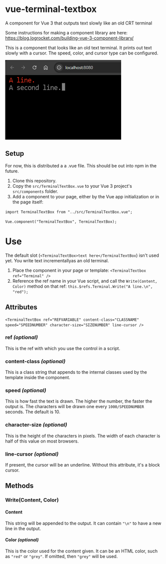 # vue-terminal-textbox
A component for Vue 3 that outputs text slowly like an old CRT terminal

Some instructions for making a component library are here: https://blog.logrocket.com/building-vue-3-component-library/

This is a component that looks like an old text terminal.  It prints out text slowly with a cursor.  The speed, color, and cursor type can be configured.

![Screenshot](docs/Screenshot.png)


## Setup

For now, this is distributed a a .vue file.  This should be out into npm in the future.

1. Clone this repository.
1. Copy the `src/TerminalTextBox.vue` to your Vue 3 project's `src/components` folder.
1. Add a component to your page, either by the Vue app initialization or in the page itself:

`import TerminalTextBox from "../src/TerminalTextBox.vue";`

`Vue.component("TerminalTextBox", TerminalTextBox);`


# Use

The default slot (`<TerminalTextBox>text here</TerminalTextBox`) isn't used yet.  You write text incrementallyas an old terminal.

1. Place the component in your page or template: `<TerminalTextbox ref="Terminal" />`
2. Reference the ref name in your Vue script, and call the `Write(Content, Color)` method on that ref: `this.$refs.Terminal.Write("A line.\n", "red");`


##  Attributes

`<TerminalTextBox ref="REFVARIABLE" content-class="CLASSNAME" speed="SPEEDNUMBER" character-size="SIZENUMBER" line-cursor />`

### ref _(optional)_
This is the ref with which you use the control in a script.

### content-class _(optional)_
This is a class string that appends to the internal classes used by the template inside the component.

### speed _(optional)_
This is how fast the text is drawn.  The higher the number, the faster the output is.  The characters will be drawn one every `1000/SPEEDNUMBER` seconds.  The default is 10.

### character-size _(optional)_
This is the height of the characters in pixels.  The width of each character is half of this value on most browsers.

### line-cursor _(optional)_
If present, the cursor will be an underline.  Without this attribute, it's a block cursor.


## Methods

### Write(Content, Color)

#### Content
This string will be appended to the output.  It can contain `"\n"` to have a new line in the output.

#### Color _(optional)_
This is the color used for the content given.  It can be an HTML color, such as `"red"` or `"grey"`.  If omitted, then `"grey"` will be used.

